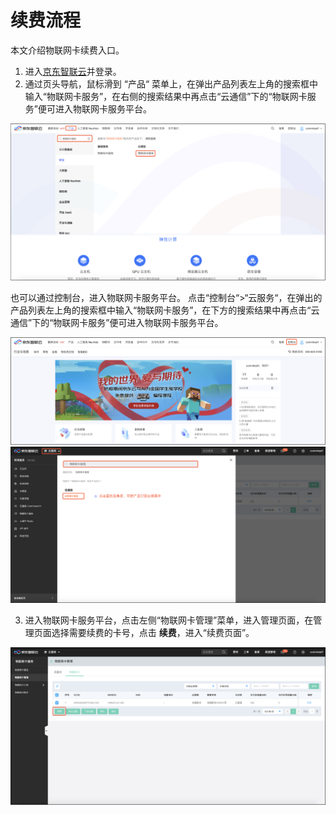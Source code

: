 
# 续费流程

本文介绍物联网卡续费入口。

1. 进入[京东智联云](https://console.jdcloud.com/overview)并登录。
2. 通过页头导航，鼠标滑到 “产品“ 菜单上，在弹出产品列表左上角的搜索框中输入“物联网卡服务”，在右侧的搜索结果中再点击“云通信”下的“物联网卡服务”便可进入物联网卡服务平台。

![物联网卡服务 控制台](../../../../image/Query-Card-Service/console-renewal-0.png)

也可以通过控制台，进入物联网卡服务平台。
点击“控制台“>“云服务“，在弹出的产品列表左上角的搜索框中输入“物联网卡服务”，在下方的搜索结果中再点击“云通信”下的“物联网卡服务”便可进入物联网卡服务平台。

![物联网卡服务 控制台](../../../../image/Query-Card-Service/console-renewal-1.png)
![物联网卡服务 控制台](../../../../image/Query-Card-Service/console-renewal-2.png)

3. 进入物联网卡服务平台，点击左侧“物联网卡管理”菜单，进入管理页面，在管理页面选择需要续费的卡号，点击 **续费**，进入“续费页面”。

![物联网卡服务 卡管理](../../../../image/Query-Card-Service/renewal.png)
